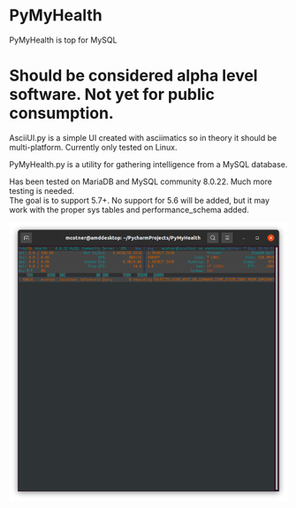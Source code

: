 # PyMyHealth
PyMyHealth is top for MySQL

# Should be considered alpha level software.  Not yet for public consumption.

AsciiUI.py is a simple UI created with asciimatics so in theory it should be multi-platform.  Currently only tested on Linux.

PyMyHealth.py is a utility for gathering intelligence from a MySQL database.

Has been tested on MariaDB and MySQL community 8.0.22.  Much more testing is needed.  
The goal is to support 5.7+.  No support for 5.6 will be added, 
but it may work with the proper sys tables and performance_schema added.

![Screenshot](images/screenshot02.png)
